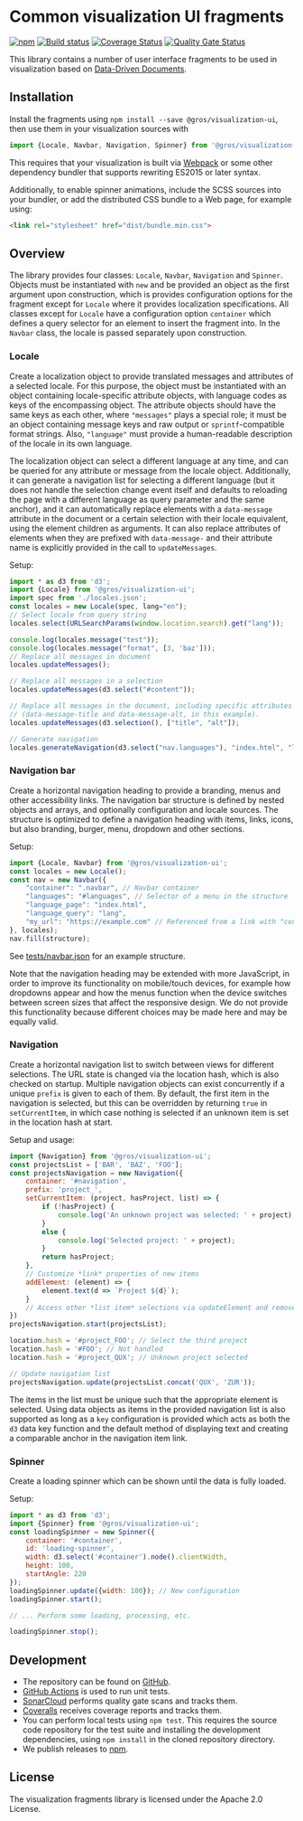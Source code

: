 # Common visualization UI fragments

[![npm](https://img.shields.io/npm/v/@gros/visualization-ui.svg)](https://www.npmjs.com/package/@gros/visualization-ui)
[![Build 
status](https://github.com/grip-on-software/visualization-ui/actions/workflows/visualization-ui.yml/badge.svg)](https://github.com/grip-on-software/visualization-ui/actions/workflows/visualization-ui.yml)
[![Coverage 
Status](https://coveralls.io/repos/github/grip-on-software/visualization-ui/badge.svg?branch=master)](https://coveralls.io/github/grip-on-software/visualization-ui?branch=master)
[![Quality Gate 
Status](https://sonarcloud.io/api/project_badges/measure?project=grip-on-software_visualization-ui&metric=alert_status)](https://sonarcloud.io/project/overview?id=grip-on-software_visualization-ui)

This library contains a number of user interface fragments to be used in 
visualization based on [Data-Driven Documents](https://d3js.org/).

## Installation

Install the fragments using `npm install --save @gros/visualization-ui`, then 
use them in your visualization sources with
```js
import {Locale, Navbar, Navigation, Spinner} from '@gros/visualization-ui';
```

This requires that your visualization is built via 
[Webpack](https://webpack.js.org/) or some other dependency bundler that 
supports rewriting ES2015 or later syntax.

Additionally, to enable spinner animations, include the SCSS sources into your
bundler, or add the distributed CSS bundle to a Web page, for example using:

```html
<link rel="stylesheet" href="dist/bundle.min.css">
```

## Overview

The library provides four classes: `Locale`, `Navbar`, `Navigation` and 
`Spinner`. Objects must be instantiated with `new` and be provided an object as 
the first argument upon construction, which is provides configuration options 
for the fragment except for `Locale` where it provides localization 
specifications. All classes except for `Locale` have a configuration option 
`container` which defines a query selector for an element to insert the 
fragment into. In the `Navbar` class, the locale is passed separately upon 
construction.

### Locale

Create a localization object to provide translated messages and attributes of 
a selected locale. For this purpose, the object must be instantiated with an 
object containing locale-specific attribute objects, with language codes as 
keys of the encompassing object. The attribute objects should have the same 
keys as each other, where `"messages"` plays a special role; it must be an 
object containing message keys and raw output or `sprintf`-compatible format 
strings. Also, `"language"` must provide a human-readable description of the 
locale in its own language.

The localization object can select a different language at any time, and can be 
queried for any attribute or message from the locale object. Additionally, it 
can generate a navigation list for selecting a different language (but it does
not handle the selection change event itself and defaults to reloading the page 
with a different language as query parameter and the same anchor), and it can 
automatically replace elements with a `data-message` attribute in the document 
or a certain selection with their locale equivalent, using the element children 
as arguments. It can also replace attributes of elements when they are prefixed 
with `data-message-` and their attribute name is explicitly provided in the 
call to `updateMessages`.

Setup:

```js
import * as d3 from 'd3';
import {Locale} from '@gros/visualization-ui';
import spec from './locales.json';
const locales = new Locale(spec, lang="en");
// Select locale from query string
locales.select(URLSearchParams(window.location.search).get("lang"));

console.log(locales.message("test"));
console.log(locales.message("format", [3, 'baz']));
// Replace all messages in document
locales.updateMessages();

// Replace all messages in a selection
locales.updateMessages(d3.select("#content"));

// Replace all messages in the document, including specific attributes
// (data-message-title and data-message-alt, in this example).
locales.updateMessages(d3.selection(), ["title", "alt"]);

// Generate navigation
locales.generateNavigation(d3.select("nav.languages"), "index.html", "lang");
```

### Navigation bar

Create a horizontal navigation heading to provide a branding, menus and other 
accessibility links. The navigation bar structure is defined by nested objects 
and arrays, and optionally configuration and locale sources. The structure is 
optimized to define a navigation heading with items, links, icons, but also 
branding, burger, menu, dropdown and other sections.

Setup:

```js
import {Locale, Navbar} from '@gros/visualization-ui';
const locales = new Locale();
const nav = new Navbar({
    "container": ".navbar", // Navbar container
    "languages": "#languages", // Selector of a menu in the structure
    "language_page": "index.html",
    "language_query": "lang",
    "my_url": "https://example.com" // Referenced from a link with "config" key
}, locales);
nav.fill(structure);
```

See 
[tests/navbar.json](https://github.com/grip-on-software/visualization-ui/blob/master/tests/navbar.json) 
for an example structure.

Note that the navigation heading may be extended with more JavaScript, in order 
to improve its functionality on mobile/touch devices, for example how dropdowns 
appear and how the menus function when the device switches between screen sizes 
that affect the responsive design. We do not provide this functionality because 
different choices may be made here and may be equally valid.

### Navigation

Create a horizontal navigation list to switch between views for different 
selections. The URL state is changed via the location hash, which is also 
checked on startup.
Multiple navigation objects can exist concurrently if a unique `prefix` is 
given to each of them. By default, the first item in the navigation is 
selected, but this can be overridden by returning `true` in `setCurrentItem`, 
in which case nothing is selected if an unknown item is set in the location 
hash at start.

Setup and usage:

```js
import {Navigation} from '@gros/visualization-ui';
const projectsList = ['BAR', 'BAZ', 'FOO'];
const projectsNavigation = new Navigation({
    container: '#navigation',
    prefix: 'project_',
    setCurrentItem: (project, hasProject, list) => {
        if (!hasProject) {
            console.log('An unknown project was selected: ' + project);
        }
        else {
            console.log('Selected project: ' + project);
        }
        return hasProject;
    },
    // Customize *link* properties of new items
    addElement: (element) => {
        element.text(d => `Project ${d}`);
    }
    // Access other *list item* selections via updateElement and removeElement
})
projectsNavigation.start(projectsList);

location.hash = '#project_FOO'; // Select the third project
location.hash = '#FOO'; // Not handled
location.hash = '#project_QUX'; // Unknown project selected

// Update navigation list
projectsNavigation.update(projectsList.concat('QUX', 'ZUR'));
```

The items in the list must be unique such that the appropriate element is 
selected. Using data objects as items in the provided navigation list is also 
supported as long as a `key` configuration is provided which acts as both the 
`d3` data key function and the default method of displaying text and creating 
a comparable anchor in the navigation item link.

### Spinner

Create a loading spinner which can be shown until the data is fully loaded.

Setup:
```js
import * as d3 from 'd3';
import {Spinner} from '@gros/visualization-ui';
const loadingSpinner = new Spinner({
    container: '#container',
    id: 'loading-spinner',
    width: d3.select('#container').node().clientWidth,
    height: 100,
    startAngle: 220
});
loadingSpinner.update({width: 100}); // New configuration
loadingSpinner.start();

// ... Perform some loading, processing, etc.

loadingSpinner.stop();
```

## Development

- The repository can be found on 
  [GitHub](https://github.com/grip-on-software/visualization-ui).
- [GitHub 
  Actions](https://github.com/grip-on-software/visualization-ui/actions) is 
  used to run unit tests.
- [SonarCloud](https://sonarcloud.io/project/overview?id=grip-on-software_visualization-ui) 
  performs quality gate scans and tracks them.
- [Coveralls](https://coveralls.io/github/grip-on-software/visualization-ui) 
  receives coverage reports and tracks them.
- You can perform local tests using `npm test`. This requires the source code
  repository for the test suite and installing the development dependencies,
  using `npm install` in the cloned repository directory.
- We publish releases to 
  [npm](https://www.npmjs.com/package/@gros/visualization-ui).

## License

The visualization fragments library is licensed under the Apache 2.0 License.
